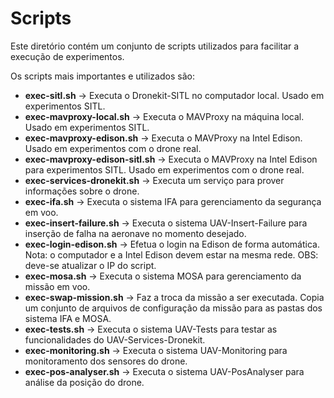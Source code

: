 # Scripts

Este diretório contém um conjunto de scripts utilizados para facilitar a execução de experimentos. 

Os scripts mais importantes e utilizados são:

* **exec-sitl.sh** -> Executa o Dronekit-SITL no computador local. Usado em experimentos SITL.
* **exec-mavproxy-local.sh** -> Executa o MAVProxy na máquina local. Usado em experimentos SITL.
* **exec-mavproxy-edison.sh** -> Executa o MAVProxy na Intel Edison. Usado em experimentos com o drone real.
* **exec-mavproxy-edison-sitl.sh** -> Executa o MAVProxy na Intel Edison para experimentos SITL. Usado em experimentos com o drone real.
* **exec-services-dronekit.sh** -> Executa um serviço para prover informações sobre o drone.
* **exec-ifa.sh** -> Executa o sistema IFA para gerenciamento da segurança em voo.
* **exec-insert-failure.sh** -> Executa o sistema UAV-Insert-Failure para inserção de falha na aeronave no momento desejado.
* **exec-login-edison.sh** -> Efetua o login na Edison de forma automática. Nota: o computador e a Intel Edison devem estar na mesma rede. OBS: deve-se atualizar o IP do script.
* **exec-mosa.sh** -> Executa o sistema MOSA para gerenciamento da missão em voo.
* **exec-swap-mission.sh** -> Faz a troca da missão a ser executada. Copia um conjunto de arquivos de configuração da missão para as pastas dos sistema IFA e MOSA.
* **exec-tests.sh** -> Executa o sistema UAV-Tests para testar as funcionalidades do UAV-Services-Dronekit.
* **exec-monitoring.sh** -> Executa o sistema UAV-Monitoring para monitoramento dos sensores do drone.
* **exec-pos-analyser.sh** -> Executa o sistema UAV-PosAnalyser para análise da posição do drone.
